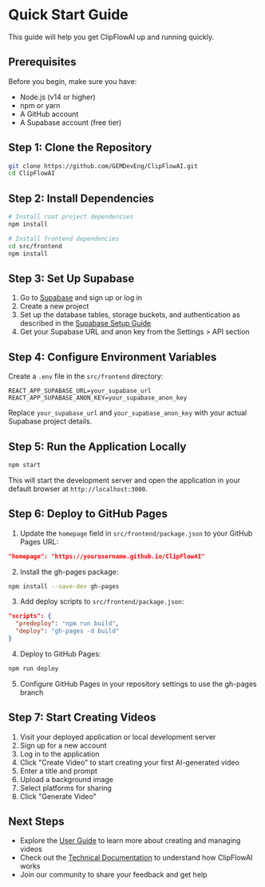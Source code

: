 # Quick Start Guide

This guide will help you get ClipFlowAI up and running quickly.

## Prerequisites

Before you begin, make sure you have:

- Node.js (v14 or higher)
- npm or yarn
- A GitHub account
- A Supabase account (free tier)

## Step 1: Clone the Repository

```bash
git clone https://github.com/GEMDevEng/ClipFlowAI.git
cd ClipFlowAI
```

## Step 2: Install Dependencies

```bash
# Install root project dependencies
npm install

# Install frontend dependencies
cd src/frontend
npm install
```

## Step 3: Set Up Supabase

1. Go to [Supabase](https://supabase.com/) and sign up or log in
2. Create a new project
3. Set up the database tables, storage buckets, and authentication as described in the [Supabase Setup Guide](../deployment/supabase-setup.md)
4. Get your Supabase URL and anon key from the Settings > API section

## Step 4: Configure Environment Variables

Create a `.env` file in the `src/frontend` directory:

```
REACT_APP_SUPABASE_URL=your_supabase_url
REACT_APP_SUPABASE_ANON_KEY=your_supabase_anon_key
```

Replace `your_supabase_url` and `your_supabase_anon_key` with your actual Supabase project details.

## Step 5: Run the Application Locally

```bash
npm start
```

This will start the development server and open the application in your default browser at `http://localhost:3000`.

## Step 6: Deploy to GitHub Pages

1. Update the `homepage` field in `src/frontend/package.json` to your GitHub Pages URL:

```json
"homepage": "https://yourusername.github.io/ClipFlowAI"
```

2. Install the gh-pages package:

```bash
npm install --save-dev gh-pages
```

3. Add deploy scripts to `src/frontend/package.json`:

```json
"scripts": {
  "predeploy": "npm run build",
  "deploy": "gh-pages -d build"
}
```

4. Deploy to GitHub Pages:

```bash
npm run deploy
```

5. Configure GitHub Pages in your repository settings to use the gh-pages branch

## Step 7: Start Creating Videos

1. Visit your deployed application or local development server
2. Sign up for a new account
3. Log in to the application
4. Click "Create Video" to start creating your first AI-generated video
5. Enter a title and prompt
6. Upload a background image
7. Select platforms for sharing
8. Click "Generate Video"

## Next Steps

- Explore the [User Guide](../user-guide/creating-videos.md) to learn more about creating and managing videos
- Check out the [Technical Documentation](../technical-documentation/architecture.md) to understand how ClipFlowAI works
- Join our community to share your feedback and get help
